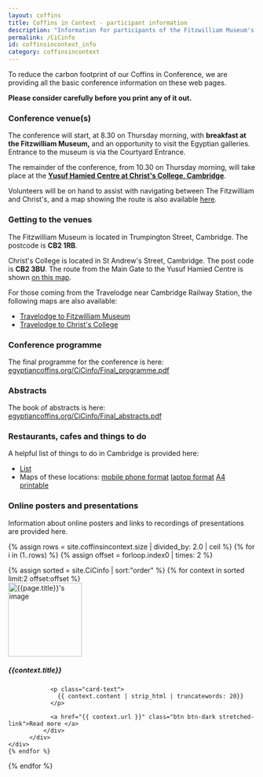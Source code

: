```yaml
---
layout: coffins
title: Coffins in Context - participant information
description: "Information for participants of the Fitzwilliam Museum's Coffins in Context conference 2024"
permalink: /CiCinfo
id: coffinsincontext_info
category: coffinsincontext
---
```

To reduce the carbon footprint of our Coffins in Conference, we are providing all the 
basic conference information on these web pages. 

**Please consider carefully before you print any of it out.**

### Conference venue(s)

The conference will start, at 8.30 on Thursday morning, with **breakfast at the Fitzwilliam Museum,**
and an opportunity to visit the Egyptian galleries. Entrance to the museum is via the Courtyard Entrance.

The remainder of the conference, from 10.30 on Thursday morning, will take place at the 
**[Yusuf Hamied Centre at Christ's College, 
Cambridge](https://www.christs.cam.ac.uk/facilities/yusuf-hamied)**.

Volunteers will be on hand to assist with navigating between The Fitzwilliam and Christ's, and a map showing the route is also available 
[here](/assets/pdfs/Fitz-Christs_map.pdf).

### Getting to the venues

The Fitzwilliam Museum is located in Trumpington Street, Cambridge. The postcode is **CB2 1RB**.

Christ's College is located in St Andrew's Street, Cambridge. The post code is **CB2 3BU**. The route from the Main Gate to the Yusuf Hamied Centre is
shown [on this map](/assets/pdfs/Christ's_map.pdf).

For those coming from the Travelodge near Cambridge Railway Station, the following maps are also available:

* [Travelodge to Fitzwilliam Museum](/assets/pdfs/Travelodge-Fitzwilliam_map.pdf)
* [Travelodge to Christ's College](/assets/pdfs/Travelodge-Christ's_map.pdf)

### Conference programme 

The final programme for the conference is here: 
[egyptiancoffins.org/CiCinfo/Final_programme.pdf](/CiCinfo/Final_programme.pdf)

### Abstracts

The book of abstracts is here:
[egyptiancoffins.org/CiCinfo/Final_abstracts.pdf](/CiCinfo/Final_abstracts.pdf)

### Restaurants, cafes and things to do

A helpful list of things to do in Cambridge is provided here:

* [List](/assets/pdfs/Food_Attractions_Final.pdf)
* Maps of these locations: [mobile phone format](/images/coffinsincontext/MapFood_Laptop.png) [laptop format](assets/pdfs/MapFood_Laptop.pdf)
[A4 printable](/assets/pdfs/MapFood_Print_A4.pdf)

### Online posters and presentations

Information about online posters and links to recordings of presentations are provided here.

{% assign rows = site.coffinsincontext.size | divided_by: 2.0 | ceil %}
{% for i in (1..rows) %}
  {% assign offset = forloop.index0 | times: 2 %}
  <div class="row">
  {% assign sorted = site.CiCinfo | sort:"order" %}
  {% for context in sorted limit:2 offset:offset %}
     <div class="col-md-6 mt-3">
          <div class="card h-100">
              <div class="card-body">
              <img class="align-self-center mr-3 rounded-circle float-right thumb-post" src="{{context.image}}"
                             alt="{{page.title}}'s image" height="150" width="150">
                <h5 class="card-title">{{context.title}}</h5>

                <p class="card-text">
                  {{ context.content | strip_html | truncatewords: 20}}
                </p>

                <a href="{{ context.url }}" class="btn btn-dark stretched-link">Read more </a>
              </div>
          </div>
    </div>
    {% endfor %}
  </div>
{% endfor %}
